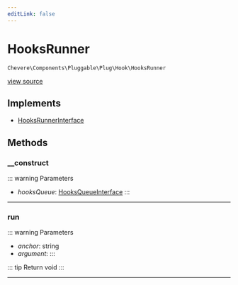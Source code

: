 ```yaml
---
editLink: false
---
```


# HooksRunner

`Chevere\Components\Pluggable\Plug\Hook\HooksRunner`

[view source](https://github.com/chevere/chevere/blob/main/src/Chevere/Components/Pluggable/Plug/Hook/HooksRunner.php)

## Implements

- [HooksRunnerInterface](../../../../Interfaces/Pluggable/Plug/Hook/HooksRunnerInterface.md)

## Methods

### __construct

::: warning Parameters
- *hooksQueue*: [HooksQueueInterface](../../../../Interfaces/Pluggable/Plug/Hook/HooksQueueInterface.md)
:::

---

### run

::: warning Parameters
- *anchor*: string
- *argument*: 
:::

::: tip Return
void
:::

---
